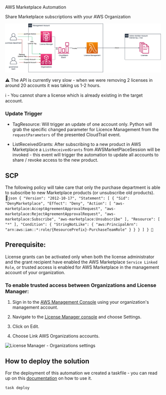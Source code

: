 AWS Marketplace Automation

Share Marketplace subscriptions with your AWS Organization

![Architecture](./static/marketplacesubscription.png "Architecture")

⚠️ The API is currently very slow - when we were removing 2 licenses in around 20 accounts it was taking us 1-2 hours.

ℹ️ - You cannot share a license which is already existing in the target account.

### Update Trigger

- TagResource: Will trigger an update of one account only. Python will grab the specific changed parameter for Licence Management from the `requestParameters` of the presented CloudTrail event.

- ListReceivedGrants: After subscribing to a new product in AWS Marketplace a `ListReceivedGrants` from AWSMarketPlaceSession will be invoked - this event will trigger the automation to update all accounts to share / revoke access to the new product.

## SCP
The following policy will take care that only the purchase department is able to subscribe to new Marketplace products (or unsubscribe old products).
```json
{
      "Version": "2012-10-17",
      "Statement": [
            {
                  "Sid": "DenyMarketplace",
                  "Effect": "Deny",
                  "Action": [
                        "aws-marketplace:AcceptAgreementApprovalRequest",
                        "aws-marketplace:RejectAgreementApprovalRequest",
                        "aws-marketplace:Subscribe",
                        "aws-marketplace:Unsubscribe"
                  ],
                  "Resource": [
                        "*"
                  ],
                  "Condition": {
                        "StringNotLike": {
                              "aws:PrincipalArn": "arn:aws:iam::*:role/{ResourcePrefix}-PurchaseTeamRole"
                        }
                  }
            }
      ]
}
```
## Prerequisite:

License grants can be activated only when both the license administrator and the grant recipient have enabled the AWS Marketplace `Service Linked Role`, or trusted access is enabled for AWS Marketplace in the management account of your organization.

### To enable trusted access between Organizations and License Manager:

1. Sign in to the [AWS Management Console](https://console.aws.amazon.com/) using your organization's management account.

2. Navigate to the [License Manager console](https://console.aws.amazon.com/license-manager) and choose Settings.

3. Click on Edit.

4. Choose Link AWS Organizations accounts.

![License Manager - Organizations settings](./images/license-manager-org-trust.png "License Manager - Organizations settings")

## How to deploy the solution

For the deployment of this automation we created a taskfile - you can read up on this [documentation](https://taskfile.dev/#/usage) on how to use it.

```
task deploy
```
